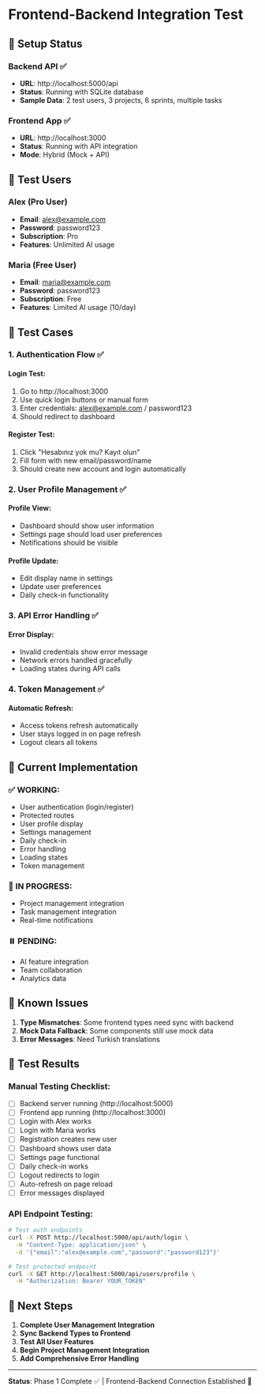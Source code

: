 # Frontend-Backend Integration Test

## 🚀 Setup Status

### Backend API ✅
- **URL**: http://localhost:5000/api
- **Status**: Running with SQLite database
- **Sample Data**: 2 test users, 3 projects, 6 sprints, multiple tasks

### Frontend App ✅
- **URL**: http://localhost:3000
- **Status**: Running with API integration
- **Mode**: Hybrid (Mock + API)

## 🔐 Test Users

### Alex (Pro User)
- **Email**: alex@example.com
- **Password**: password123
- **Subscription**: Pro
- **Features**: Unlimited AI usage

### Maria (Free User)
- **Email**: maria@example.com
- **Password**: password123
- **Subscription**: Free
- **Features**: Limited AI usage (10/day)

## 🧪 Test Cases

### 1. Authentication Flow ✅

#### Login Test:
1. Go to http://localhost:3000
2. Use quick login buttons or manual form
3. Enter credentials: alex@example.com / password123
4. Should redirect to dashboard

#### Register Test:
1. Click "Hesabınız yok mu? Kayıt olun"
2. Fill form with new email/password/name
3. Should create new account and login automatically

### 2. User Profile Management ✅

#### Profile View:
- Dashboard should show user information
- Settings page should load user preferences
- Notifications should be visible

#### Profile Update:
- Edit display name in settings
- Update user preferences
- Daily check-in functionality

### 3. API Error Handling ✅

#### Error Display:
- Invalid credentials show error message
- Network errors handled gracefully
- Loading states during API calls

### 4. Token Management ✅

#### Automatic Refresh:
- Access tokens refresh automatically
- User stays logged in on page refresh
- Logout clears all tokens

## 🔄 Current Implementation

### ✅ WORKING:
- User authentication (login/register)
- Protected routes
- User profile display
- Settings management
- Daily check-in
- Error handling
- Loading states
- Token management

### 🔄 IN PROGRESS:
- Project management integration
- Task management integration
- Real-time notifications

### ⏸️ PENDING:
- AI feature integration
- Team collaboration
- Analytics data

## 🐛 Known Issues

1. **Type Mismatches**: Some frontend types need sync with backend
2. **Mock Data Fallback**: Some components still use mock data
3. **Error Messages**: Need Turkish translations

## 📝 Test Results

### Manual Testing Checklist:

- [ ] Backend server running (http://localhost:5000)
- [ ] Frontend app running (http://localhost:3000)
- [ ] Login with Alex works
- [ ] Login with Maria works
- [ ] Registration creates new user
- [ ] Dashboard shows user data
- [ ] Settings page functional
- [ ] Daily check-in works
- [ ] Logout redirects to login
- [ ] Auto-refresh on page reload
- [ ] Error messages displayed

### API Endpoint Testing:

```bash
# Test auth endpoints
curl -X POST http://localhost:5000/api/auth/login \
  -H "Content-Type: application/json" \
  -d '{"email":"alex@example.com","password":"password123"}'

# Test protected endpoint
curl -X GET http://localhost:5000/api/users/profile \
  -H "Authorization: Bearer YOUR_TOKEN"
```

## 🎯 Next Steps

1. **Complete User Management Integration**
2. **Sync Backend Types to Frontend**
3. **Test All User Features**
4. **Begin Project Management Integration**
5. **Add Comprehensive Error Handling**

---

**Status**: Phase 1 Complete ✅ | Frontend-Backend Connection Established 🚀